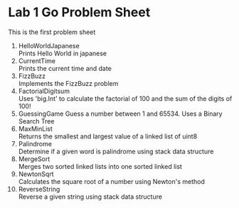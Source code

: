 # Lab 1 Go Problem Sheet
This is the first problem sheet

1. HelloWorldJapanese  
Prints Hello World in japanese
2. CurrentTime  
Prints the current time and date
3. FizzBuzz  
Implements the FizzBuzz problem
4. FactorialDigitsum  
Uses 'big.Int' to calculate the factorial of 100 and the sum of the digits of 100!
5. GuessingGame
Guess a number between 1 and 65534. Uses a Binary Search Tree
6. MaxMinList  
Returns the smallest and largest value of a linked list of uint8
7. Palindrome  
Determine if a given word is palindrome using stack data structure
8. MergeSort  
Merges two sorted linked lists into one sorted linked list
9. NewtonSqrt  
Calculates the square root of a number using Newton's method
10. ReverseString  
Reverse a given string using stack data structure
